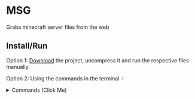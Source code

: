 # MSG
 Grabs minecraft server files from the web

## Install/Run

Option 1: [Download](https://github.com/8mpty/MSG/archive/refs/heads/main.zip) the project, uncompress it and run the respective files manually.

Option 2: Using the commands in the terminal ☟

<details><summary>Commands (Click Me)</summary>
<p>
```
bash -c "$(wget -qLO - https://github.com/8mpty/MSG/main/build-grabber.sh)"
```
</p>
</details>